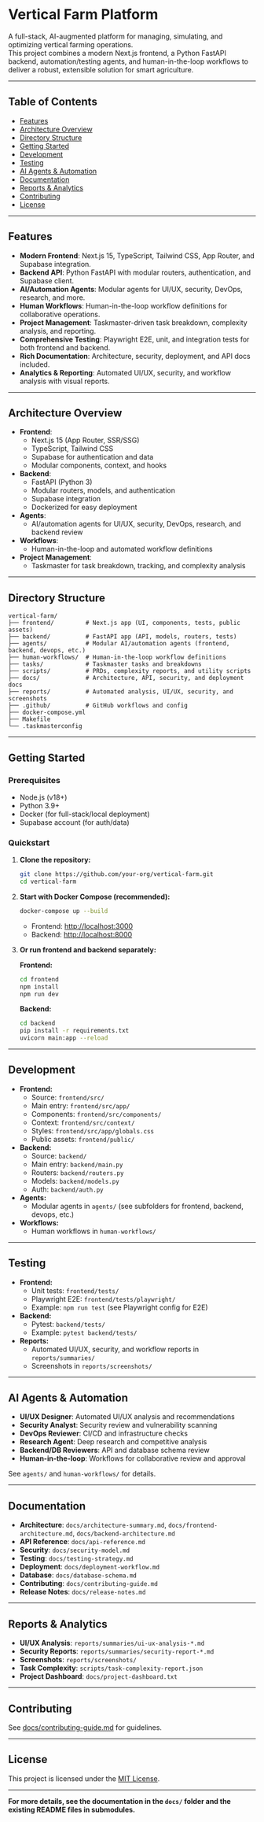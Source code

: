 # Vertical Farm Platform

A full-stack, AI-augmented platform for managing, simulating, and optimizing vertical farming operations.  
This project combines a modern Next.js frontend, a Python FastAPI backend, automation/testing agents, and human-in-the-loop workflows to deliver a robust, extensible solution for smart agriculture.

---

## Table of Contents

- [Features](#features)
- [Architecture Overview](#architecture-overview)
- [Directory Structure](#directory-structure)
- [Getting Started](#getting-started)
- [Development](#development)
- [Testing](#testing)
- [AI Agents & Automation](#ai-agents--automation)
- [Documentation](#documentation)
- [Reports & Analytics](#reports--analytics)
- [Contributing](#contributing)
- [License](#license)

---

## Features

- **Modern Frontend**: Next.js 15, TypeScript, Tailwind CSS, App Router, and Supabase integration.
- **Backend API**: Python FastAPI with modular routers, authentication, and Supabase client.
- **AI/Automation Agents**: Modular agents for UI/UX, security, DevOps, research, and more.
- **Human Workflows**: Human-in-the-loop workflow definitions for collaborative operations.
- **Project Management**: Taskmaster-driven task breakdown, complexity analysis, and reporting.
- **Comprehensive Testing**: Playwright E2E, unit, and integration tests for both frontend and backend.
- **Rich Documentation**: Architecture, security, deployment, and API docs included.
- **Analytics & Reporting**: Automated UI/UX, security, and workflow analysis with visual reports.

---

## Architecture Overview

- **Frontend**:  
  - Next.js 15 (App Router, SSR/SSG)
  - TypeScript, Tailwind CSS
  - Supabase for authentication and data
  - Modular components, context, and hooks
- **Backend**:  
  - FastAPI (Python 3)
  - Modular routers, models, and authentication
  - Supabase integration
  - Dockerized for easy deployment
- **Agents**:  
  - AI/automation agents for UI/UX, security, DevOps, research, and backend review
- **Workflows**:  
  - Human-in-the-loop and automated workflow definitions
- **Project Management**:  
  - Taskmaster for task breakdown, tracking, and complexity analysis

---

## Directory Structure

```
vertical-farm/
├── frontend/         # Next.js app (UI, components, tests, public assets)
├── backend/          # FastAPI app (API, models, routers, tests)
├── agents/           # Modular AI/automation agents (frontend, backend, devops, etc.)
├── human-workflows/  # Human-in-the-loop workflow definitions
├── tasks/            # Taskmaster tasks and breakdowns
├── scripts/          # PRDs, complexity reports, and utility scripts
├── docs/             # Architecture, API, security, and deployment docs
├── reports/          # Automated analysis, UI/UX, security, and screenshots
├── .github/          # GitHub workflows and config
├── docker-compose.yml
├── Makefile
└── .taskmasterconfig
```

---

## Getting Started

### Prerequisites

- Node.js (v18+)
- Python 3.9+
- Docker (for full-stack/local deployment)
- Supabase account (for auth/data)

### Quickstart

1. **Clone the repository:**
   ```bash
   git clone https://github.com/your-org/vertical-farm.git
   cd vertical-farm
   ```

2. **Start with Docker Compose (recommended):**
   ```bash
   docker-compose up --build
   ```
   - Frontend: [http://localhost:3000](http://localhost:3000)
   - Backend: [http://localhost:8000](http://localhost:8000)

3. **Or run frontend and backend separately:**

   **Frontend:**
   ```bash
   cd frontend
   npm install
   npm run dev
   ```

   **Backend:**
   ```bash
   cd backend
   pip install -r requirements.txt
   uvicorn main:app --reload
   ```

---

## Development

- **Frontend:**  
  - Source: `frontend/src/`
  - Main entry: `frontend/src/app/`
  - Components: `frontend/src/components/`
  - Context: `frontend/src/context/`
  - Styles: `frontend/src/app/globals.css`
  - Public assets: `frontend/public/`
- **Backend:**  
  - Source: `backend/`
  - Main entry: `backend/main.py`
  - Routers: `backend/routers.py`
  - Models: `backend/models.py`
  - Auth: `backend/auth.py`
- **Agents:**  
  - Modular agents in `agents/` (see subfolders for frontend, backend, devops, etc.)
- **Workflows:**  
  - Human workflows in `human-workflows/`

---

## Testing

- **Frontend:**
  - Unit tests: `frontend/tests/`
  - Playwright E2E: `frontend/tests/playwright/`
  - Example: `npm run test` (see Playwright config for E2E)
- **Backend:**
  - Pytest: `backend/tests/`
  - Example: `pytest backend/tests/`
- **Reports:**
  - Automated UI/UX, security, and workflow reports in `reports/summaries/`
  - Screenshots in `reports/screenshots/`

---

## AI Agents & Automation

- **UI/UX Designer**: Automated UI/UX analysis and recommendations
- **Security Analyst**: Security review and vulnerability scanning
- **DevOps Reviewer**: CI/CD and infrastructure checks
- **Research Agent**: Deep research and competitive analysis
- **Backend/DB Reviewers**: API and database schema review
- **Human-in-the-loop**: Workflows for collaborative review and approval

See `agents/` and `human-workflows/` for details.

---

## Documentation

- **Architecture**: `docs/architecture-summary.md`, `docs/frontend-architecture.md`, `docs/backend-architecture.md`
- **API Reference**: `docs/api-reference.md`
- **Security**: `docs/security-model.md`
- **Testing**: `docs/testing-strategy.md`
- **Deployment**: `docs/deployment-workflow.md`
- **Database**: `docs/database-schema.md`
- **Contributing**: `docs/contributing-guide.md`
- **Release Notes**: `docs/release-notes.md`

---

## Reports & Analytics

- **UI/UX Analysis**: `reports/summaries/ui-ux-analysis-*.md`
- **Security Reports**: `reports/summaries/security-report-*.md`
- **Screenshots**: `reports/screenshots/`
- **Task Complexity**: `scripts/task-complexity-report.json`
- **Project Dashboard**: `docs/project-dashboard.txt`

---

## Contributing

See [docs/contributing-guide.md](docs/contributing-guide.md) for guidelines.

---

## License

This project is licensed under the [MIT License](LICENSE).

---

**For more details, see the documentation in the `docs/` folder and the existing README files in submodules.**
